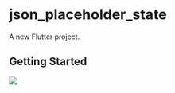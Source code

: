 # json_placeholder_state

A new Flutter project.

## Getting Started

<img src='../Sample/One.jpg' />
